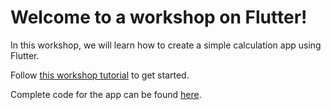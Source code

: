 # Welcome to a workshop on Flutter!

In this workshop, we will learn how to create a simple calculation app using Flutter.

Follow [this workshop tutorial](workshop_tutorial.pdf) to get started.

Complete code for the app can be found [here](lib/main.dart).
